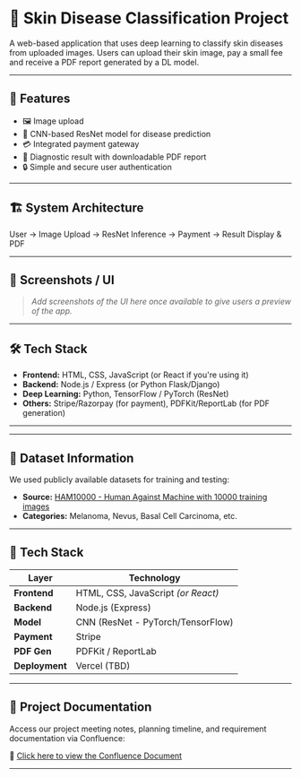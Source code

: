 # 🧬 Skin Disease Classification Project

A web-based application that uses deep learning to classify skin diseases from uploaded images. Users can upload their skin image, pay a small fee and receive a PDF report generated by a DL model.

---

## 🚀 Features

- 🖼️ Image upload
- 🧠 CNN-based ResNet model for disease prediction
- 💳 Integrated payment gateway
- 📄 Diagnostic result with downloadable PDF report
- 🔒 Simple and secure user authentication

---

## 🏗️ System Architecture

User → Image Upload → ResNet Inference → Payment → Result Display & PDF

---

## 📸 Screenshots / UI 

> *Add screenshots of the UI here once available to give users a preview of the app.*

---

## 🛠️ Tech Stack

- **Frontend:** HTML, CSS, JavaScript (or React if you're using it)
- **Backend:** Node.js / Express (or Python Flask/Django)
- **Deep Learning:** Python, TensorFlow / PyTorch (ResNet)
- **Others:** Stripe/Razorpay (for payment), PDFKit/ReportLab (for PDF generation)

---

---

## 🧾 Dataset Information

We used publicly available datasets for training and testing:

- **Source:** [HAM10000 - Human Against Machine with 10000 training images](https://www.kaggle.com/datasets/kmader/skin-cancer-mnist-ham10000)
- **Categories:** Melanoma, Nevus, Basal Cell Carcinoma, etc.

---

## 🧰 Tech Stack

| Layer        | Technology                     |
|--------------|--------------------------------|
| **Frontend** | HTML, CSS, JavaScript *(or React)* |
| **Backend**  | Node.js (Express) |
| **Model**    | CNN (ResNet - PyTorch/TensorFlow) |
| **Payment**  | Stripe               |
| **PDF Gen**  | PDFKit / ReportLab             |
| **Deployment** | Vercel (TBD) |

---

## 📒 Project Documentation

Access our project meeting notes, planning timeline, and requirement documentation via Confluence:

🔗 [Click here to view the Confluence Document](https://burhanahmed60090-1725033450871.atlassian.net/wiki/spaces/~609ffbeedafdf00068475405/pages/4161552/SRS+Report+Meeting+notes)

---


